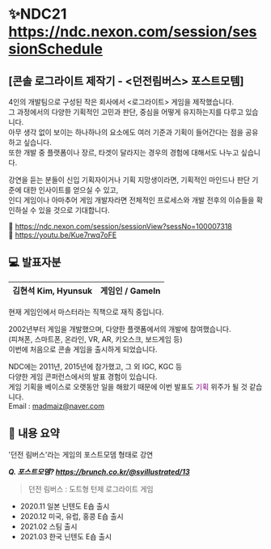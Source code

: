 # ✨NDC21 https://ndc.nexon.com/session/sessionSchedule

## [콘솔 로그라이트 제작기 - <던전림버스> 포스트모템]

4인의 개발팀으로 구성된 작은 회사에서 <로그라이트> 게임을 제작했습니다.   
그 과정에서의 다양한 기획적인 고민과 판단, 중심을 어떻게 유지하는지를 다루고 있습니다.   
아무 생각 없이 보이는 하나하나의 요소에도 여러 기준과 기획이 들어간다는 점을 공유하고 싶습니다.   
또한 개발 중 플랫폼이나 장르, 타겟이 달라지는 경우의 경험에 대해서도 나누고 싶습니다.   

강연을 듣는 분들이 신입 기획자이거나 기획 지망생이라면, 기획적인 마인드나 판단 기준에 대한 인사이트를 얻으실 수 있고,   
인디 게임이나 아마추어 게임 개발자라면 전체적인 프로세스와 개발 전후의 이슈들을 확인하실 수 있을 것으로 기대합니다.   

🔗 https://ndc.nexon.com/session/sessionView?sessNo=100007318   
🔗 https://youtu.be/Kue7rwq7oFE   

## 💻 발표자분

|김현석 Kim, Hyunsuk|게임인 / GameIn|
|:-:|:-:|

현재 게임인에서 마스터라는 직책으로 재직 중입니다.   

2002년부터 게임을 개발했으며, 다양한 플랫폼에서의 개발에 참여했습니다.   
(피쳐폰, 스마트폰, 온라인, VR, AR, 키오스크, 보드게임 등)   
이번에 처음으로 콘솔 게임을 출시하게 되었습니다.   

NDC에는 2011년, 2015년에 참가했고, 그 외 IGC, KGC 등   
다양한 게임 콘퍼런스에서의 발표 경험이 있습니다.   
게임 기획을 베이스로 오랫동안 일을 해왔기 때문에 이번 발표도 <span style="color:purple">기획</span> 위주가 될 것 같습니다.   
Email : madmaiz@naver.com   

## 📌 내용 요약

'던전 림버스'라는 게임의 포스트모뎀 형태로 강연   

***Q. 포스트모뎀? https://brunch.co.kr/@svillustrated/13***   


>던전 림버스 : 도트형 턴제 로그라이트 게임
- 2020.11 일본 닌텐도 E숍 출시
- 2020.12 미국, 유럽, 홍콩 E숍 출시
- 2021.02 스팀 출시
- 2021.03 한국 닌텐도 E숍 출시





